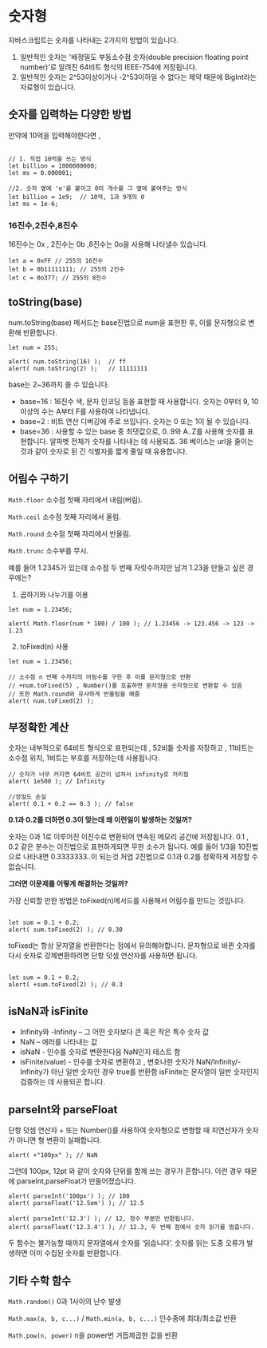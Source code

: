 # 숫자형

자바스크립트는 숫자를 나타내는 2가지의 방법이 있습니다.

1. 일반적인 숫자는 '배정밀도 부동소수점 숫자(double precision floating point number)'로 알려진 64비트 형식의 IEEE-754에 저장됩니다. 
2. 일반적인 숫자는 2^53이상이거나 -2^53이하일 수 없다는 제약 때문에 BigInt라는 자료형이 있습니다.

## 숫자를 입력하는 다양한 방법

만약에 10억을 입력해야한다면 , 

```

// 1. 직접 10억을 쓰는 방식
let billion = 1000000000;
let ms = 0.000001;

//2. 숫자 옆에 'e'를 붙이고 0의 개수를 그 옆에 붙여주는 방식
let billion = 1e9;  // 10억, 1과 9개의 0
let ms = 1e-6;

```

### 16진수,2진수,8진수

16진수는 0x , 2진수는 0b ,8진수는 0o을 사용해 나타낼수 있습니다.

```
let a = 0xFF // 255의 16진수
let b = 0b11111111; // 255의 2진수
let c = 0o377; // 255의 8진수

```

## toString(base)

num.toString(base) 메서드는 base진법으로 num을 표현한 후, 이를 문자형으로 변환해 반환합니다.

```
let num = 255;

alert( num.toString(16) );  // ff
alert( num.toString(2) );   // 11111111

```
base는 2~36까지 쓸 수 있습니다.

- base=16 : 16진수 색, 문자 인코딩 등을 표현할 때 사용합니다. 숫자는 0부터 9, 10 이상의 수는 A부터 F를 사용하여 나타냅니다.
- base=2 : 비트 연산 디버깅에 주로 쓰입니다. 숫자는 0 또는 1이 될 수 있습니다.
- base=36 : 사용할 수 있는 base 중 최댓값으로, 0..9와 A..Z를 사용해 숫자를 표현합니다. 알파벳 전체가 숫자를 나타내는 데 사용되죠. 36 베이스는 url을 줄이는 것과 같이 숫자로 된 긴 식별자를 짧게 줄일 때 유용합니다.

## 어림수 구하기

``` Math.floor ```
소수점 첫째 자리에서 내림(버림).

``` Math.ceil ```
소수점 첫째 자리에서 올림. 

``` Math.round ```
소수점 첫째 자리에서 반올림. 

``` Math.trunc ```
소수부를 무시. 

예를 들어 1.2345가 있는데 소수점 두 번째 자릿수까지만 남겨 1.23을 만들고 싶은 경우에는?

1. 곱하기와 나누기를 이용

```
let num = 1.23456;

alert( Math.floor(num * 100) / 100 ); // 1.23456 -> 123.456 -> 123 -> 1.23
```

2. toFixed(n) 사용

```
let num = 1.23456;

// 소수점 n 번째 수까지의 어림수를 구한 후 이를 문자형으로 반환
// +num.toFixed(5) , Number()를 호출하면 문자형을 숫자형으로 변환할 수 있음
// 또한 Math.round와 유사하게 반올림을 해줌
alert( num.toFixed(2) ); 
```

## 부정확한 계산

숫자는 내부적으로 64비트 형식으로 표현되는데 , 52비틑 숫자를 저장하고 , 11비트는 소수점 위치, 1비트는 부호를 저장하는데 사용됩니다.

```
// 숫자가 너무 커지면 64비트 공간이 넘쳐서 infinity로 처리됨
alert( 1e500 ); // Infinity

//정밀도 손실
alert( 0.1 + 0.2 == 0.3 ); // false

```

**0.1과 0.2를 더하면 0.3이 맞는데 왜 이런일이 발생하는 것일꺼?**

숫자는 0과 1로 이루어진 이진수로 변환되어 연속된 메모리 공간에 저장됩니다.
0.1 , 0.2 같은 분수는 이진법으로 표현하게되면 무한 소수가 됩니다.
예를 들어 1/3을 10진법으로 나타내면 0.3333333..이 되는것 처엄 2진법으로 0.1과 0.2를 정확하게 저장할 수 없습니다.

**그러면 이문제를 어떻게 해결하는 것일까?**

가장 신뢰할 만한 방법은 toFixed(n)메서드를 사용해서 어림수를 만드는 것입니다.

```

let sum = 0.1 + 0.2;
alert( sum.toFixed(2) ); // 0.30

```
toFixed는 항상 문자열을 반환한다는 점에서 유의해야합니다. 
문자형으로 바뀐 숫자를 다시 숫자로 강제변환하려면 단항 덧셈 연산자를 사용하면 됩니다.

```

let sum = 0.1 + 0.2;
alert( +sum.toFixed(2) ); // 0.3

```


## isNaN과 isFinite

- Infinity와 -Infinity – 그 어떤 숫자보다 큰 혹은 작은 특수 숫자 값
- NaN – 에러를 나타내는 값
- isNaN - 인수를 숫자로 변환한다음 NaN인지 테스트 함
- isFinite(value) - 인수를 숫자로 변환하고 , 변호나한 숫자가 NaN/Infinity/-Infinity가 아닌 일반 숫자인 경우 true를 반환함
isFinite는 문자열이 일반 숫자인지 검증하는 데 사용되곤 합니다.

## parseInt와 parseFloat

단항 덧셈 연산자 + 또는 Number()를 사용하여 숫자형으로 변형할 때 피연산자가 숫자가 아니면 형 변환이 실패합니다.

```
alert( +"100px" ); // NaN

```

그런데 100px, 12pt 와 같이 숫자와 단위를 함께 쓰는 경우가 흔합니다.
이런 경우 때문에 parseInt,parseFloat가 만들어졌습니다.

```
alert( parseInt('100px') ); // 100
alert( parseFloat('12.5em') ); // 12.5

alert( parseInt('12.3') ); // 12, 정수 부분만 반환됩니다.
alert( parseFloat('12.3.4') ); // 12.3, 두 번째 점에서 숫자 읽기를 멈춥니다.
```

두 함수는 불가능할 때까지 문자열에서 숫자를 ‘읽습니다’. 
숫자를 읽는 도중 오류가 발생하면 이미 수집된 숫자를 반환합니다.



## 기타 수학 함수


``` Math.random() ``` 
0과 1사이의 난수 발생

``` Math.max(a, b, c...) ``` / ``` Math.min(a, b, c...) ```
인수중에 최대/최소값 반환

``` Math.pow(n, power) ```
n을 power번 거듭제곱한 값을 반환
